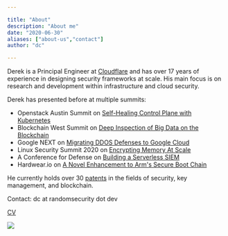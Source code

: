 ```yaml
---

title: "About"
description: "About me"
date: "2020-06-30"
aliases: ["about-us","contact"]
author: "dc"

---
```


Derek is a Principal Engineer at [Cloudflare](https://www.cloudflare.com/) and has over 17 years of experience in designing security frameworks at scale. His main focus is on research and development within infrastructure and cloud security.

Derek has presented before at multiple summits:

- Openstack Austin Summit on [Self-Healing Control Plane with Kubernetes](https://www.youtube.com/watch?v=lkhkY_52vJk)
- Blockchain West Summit on [Deep Inspection of Big Data on the Blockchain](https://blockchain-expo.com/europe/speaker/derek-chamorro/)
- Google NEXT on [Migrating DDOS Defenses to Google Cloud](https://www.youtube.com/watch?v=0XbQG2QX6mY)
- Linux Security Summit 2020 on [Encrypting Memory At Scale](https://www.youtube.com/watch?v=ubTDZ7w4l_8)
- A Conference for Defense on [Building a Serverless SIEM](https://www.youtube.com/watch?v=D1TuCkikXCQ)
- Hardwear.io on [A Novel Enhancement to Arm's Secure Boot Chain](https://www.youtube.com/watch?v=i2IG6Au34xM)

He currently holds over 30 [patents](https://patents.google.com/?inventor=Derek+CHAMORRO) in the fields of security, key management, and blockchain.

Contact: dc at randomsecurity dot dev

[CV](https://drive.google.com/file/d/1ZJXWcHUsRkp2tfBkvWar75y8lYcwp_SV/view?usp=sharing)

![](/images/cham-fam.jpg)
